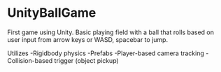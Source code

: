 # UnityBallGame

First game using Unity. Basic playing field with a ball that rolls based on user input from arrow keys or WASD, spacebar to jump. 


Utilizes 
-Rigidbody physics 
-Prefabs
-Player-based camera tracking
-Collision-based trigger (object pickup)
 
  

